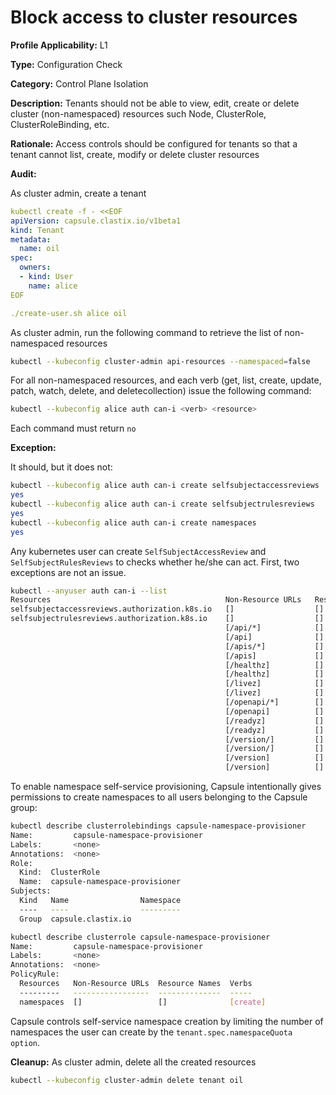 # Block access to cluster resources

**Profile Applicability:** L1

**Type:** Configuration Check

**Category:** Control Plane Isolation

**Description:** Tenants should not be able to view, edit, create or delete cluster (non-namespaced) resources such Node, ClusterRole, ClusterRoleBinding, etc.

**Rationale:** Access controls should be configured for tenants so that a tenant cannot list, create, modify or delete cluster resources

**Audit:**

As cluster admin, create a tenant

```yaml
kubectl create -f - <<EOF
apiVersion: capsule.clastix.io/v1beta1
kind: Tenant
metadata:
  name: oil
spec:
  owners:
  - kind: User
    name: alice
EOF

./create-user.sh alice oil
```

As cluster admin, run the following command to retrieve the list of non-namespaced resources
```bash 
kubectl --kubeconfig cluster-admin api-resources --namespaced=false
```
For all non-namespaced resources, and each verb (get, list, create, update, patch, watch, delete, and deletecollection) issue the following command:

```bash 
kubectl --kubeconfig alice auth can-i <verb> <resource>
```
Each command must return `no`

**Exception:**

It should, but it does not:

```bash 
kubectl --kubeconfig alice auth can-i create selfsubjectaccessreviews
yes
kubectl --kubeconfig alice auth can-i create selfsubjectrulesreviews
yes
kubectl --kubeconfig alice auth can-i create namespaces
yes
```

Any kubernetes user can create `SelfSubjectAccessReview` and `SelfSubjectRulesReviews` to checks whether he/she can act. First, two exceptions are not an issue.

```bash 
kubectl --anyuser auth can-i --list
Resources                                       Non-Resource URLs   Resource Names   Verbs
selfsubjectaccessreviews.authorization.k8s.io   []                  []               [create]
selfsubjectrulesreviews.authorization.k8s.io    []                  []               [create]
                                                [/api/*]            []               [get]
                                                [/api]              []               [get]
                                                [/apis/*]           []               [get]
                                                [/apis]             []               [get]
                                                [/healthz]          []               [get]
                                                [/healthz]          []               [get]
                                                [/livez]            []               [get]
                                                [/livez]            []               [get]
                                                [/openapi/*]        []               [get]
                                                [/openapi]          []               [get]
                                                [/readyz]           []               [get]
                                                [/readyz]           []               [get]
                                                [/version/]         []               [get]
                                                [/version/]         []               [get]
                                                [/version]          []               [get]
                                                [/version]          []               [get]
```

To enable namespace self-service provisioning, Capsule intentionally gives permissions to create namespaces to all users belonging to the Capsule group:

```bash
kubectl describe clusterrolebindings capsule-namespace-provisioner
Name:         capsule-namespace-provisioner
Labels:       <none>
Annotations:  <none>
Role:
  Kind:  ClusterRole
  Name:  capsule-namespace-provisioner
Subjects:
  Kind   Name                Namespace
  ----   ----                ---------
  Group  capsule.clastix.io  

kubectl describe clusterrole capsule-namespace-provisioner
Name:         capsule-namespace-provisioner
Labels:       <none>
Annotations:  <none>
PolicyRule:
  Resources   Non-Resource URLs  Resource Names  Verbs
  ---------   -----------------  --------------  -----
  namespaces  []                 []              [create]
```

Capsule controls self-service namespace creation by limiting the number of namespaces the user can create by the `tenant.spec.namespaceQuota option`. 

**Cleanup:**
As cluster admin, delete all the created resources

```bash 
kubectl --kubeconfig cluster-admin delete tenant oil
```